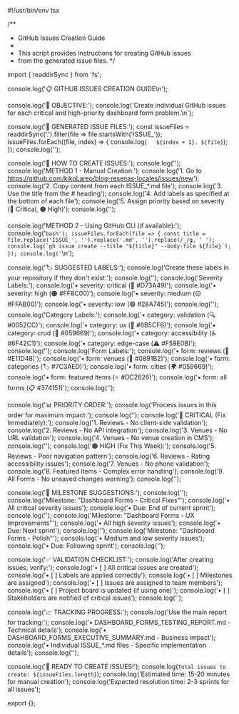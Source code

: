 #!/usr/bin/env tsx

/**
 * GitHub Issues Creation Guide
 * 
 * This script provides instructions for creating GitHub issues
 * from the generated issue files.
 */

import { readdirSync } from 'fs';

console.log('📋 GITHUB ISSUES CREATION GUIDE\n');

console.log('🎯 OBJECTIVE:');
console.log('Create individual GitHub issues for each critical and high-priority dashboard form problem.\n');

console.log('📁 GENERATED ISSUE FILES:');
const issueFiles = readdirSync('.').filter(file => file.startsWith('ISSUE_'));
issueFiles.forEach((file, index) => {
  console.log(`   ${index + 1}. ${file}`);
});
console.log('');

console.log('🔧 HOW TO CREATE ISSUES:');
console.log('');
console.log('METHOD 1 - Manual Creation:');
console.log('1. Go to https://github.com/kikoLareo/blog-resenas-locales/issues/new');
console.log('2. Copy content from each ISSUE_*.md file');
console.log('3. Use the title from the # heading');
console.log('4. Add labels as specified at the bottom of each file');
console.log('5. Assign priority based on severity (🔴 Critical, 🟠 High)');
console.log('');

console.log('METHOD 2 - Using GitHub CLI (if available):');
console.log('```bash');
issueFiles.forEach(file => {
  const title = file.replace('ISSUE_', '').replace('.md', '').replace(/_/g, ' ');
  console.log(`gh issue create --title "${title}" --body-file ${file}`);
});
console.log('```\n');

console.log('🏷️ SUGGESTED LABELS:');
console.log('Create these labels in your repository if they don\'t exist:');
console.log('');
console.log('Severity Labels:');
console.log('• severity: critical (🔴 #D73A49)');
console.log('• severity: high (🟠 #FF8C00)');
console.log('• severity: medium (🟡 #FFAB00)');
console.log('• severity: low (🟢 #28A745)');
console.log('');
console.log('Category Labels:');
console.log('• category: validation (🔍 #0052CC)');
console.log('• category: ux (🎨 #8B5CF6)');
console.log('• category: crud (💾 #059669)');
console.log('• category: accessibility (♿ #6F42C1)');
console.log('• category: edge-case (⚠️ #F59E0B)');
console.log('');
console.log('Form Labels:');
console.log('• form: reviews (📝 #E11D48)');
console.log('• form: venues (🏪 #0891B2)');
console.log('• form: categories (🏷️ #7C3AED)');
console.log('• form: cities (🌍 #059669)');
console.log('• form: featured items (⭐ #DC2626)');
console.log('• form: all forms (📋 #374151)');
console.log('');

console.log('📊 PRIORITY ORDER:');
console.log('Process issues in this order for maximum impact:');
console.log('');
console.log('🔴 CRITICAL (Fix Immediately):');
console.log('1. Reviews - No client-side validation');
console.log('2. Reviews - No API integration');
console.log('3. Venues - No URL validation');
console.log('4. Venues - No venue creation in CMS');
console.log('');
console.log('🟠 HIGH (Fix This Week):');
console.log('5. Reviews - Poor navigation pattern');
console.log('6. Reviews - Rating accessibility issues');
console.log('7. Venues - No phone validation');
console.log('8. Featured Items - Complex error handling');
console.log('9. All Forms - No unsaved changes warning');
console.log('');

console.log('🎯 MILESTONE SUGGESTIONS:');
console.log('');
console.log('Milestone: "Dashboard Forms - Critical Fixes"');
console.log('• All critical severity issues');
console.log('• Due: End of current sprint');
console.log('');
console.log('Milestone: "Dashboard Forms - UX Improvements"');
console.log('• All high severity issues');
console.log('• Due: Next sprint');
console.log('');
console.log('Milestone: "Dashboard Forms - Polish"');
console.log('• Medium and low severity issues');
console.log('• Due: Following sprint');
console.log('');

console.log('✅ VALIDATION CHECKLIST:');
console.log('After creating issues, verify:');
console.log('• [ ] All critical issues are created');
console.log('• [ ] Labels are applied correctly');
console.log('• [ ] Milestones are assigned');
console.log('• [ ] Issues are assigned to team members');
console.log('• [ ] Project board is updated (if using one)');
console.log('• [ ] Stakeholders are notified of critical issues');
console.log('');

console.log('📈 TRACKING PROGRESS:');
console.log('Use the main report for tracking:');
console.log('• DASHBOARD_FORMS_TESTING_REPORT.md - Technical details');
console.log('• DASHBOARD_FORMS_EXECUTIVE_SUMMARY.md - Business impact');
console.log('• Individual ISSUE_*.md files - Specific implementation details');
console.log('');

console.log('🎉 READY TO CREATE ISSUES!');
console.log(`Total issues to create: ${issueFiles.length}`);
console.log('Estimated time: 15-20 minutes for manual creation');
console.log('Expected resolution time: 2-3 sprints for all issues');

export {};